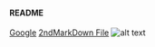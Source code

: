 
#### README
[Google](http://www.google.com)
[2ndMarkDown File](2ndMarkDown.md)
![alt text](<https://www.google.com/url?sa=i&rct=j&q=&esrc=s&source=images&cd=&cad=rja&uact=8&ved=2ahUKEwjOk5Odo5HdAhUC54MKHdBHDCIQjRx6BAgBEAU&url=http%3A%2F%2Fthefederalist.com%2F2015%2F11%2F10%2Fwas-the-poop-swastika-incident-at-mizzou-a-giant-hoax%2F&psig=AOvVaw3hnVwMG3YAqzNgOGcc867i&ust=1535598200939180> "Mizzou Columns")
